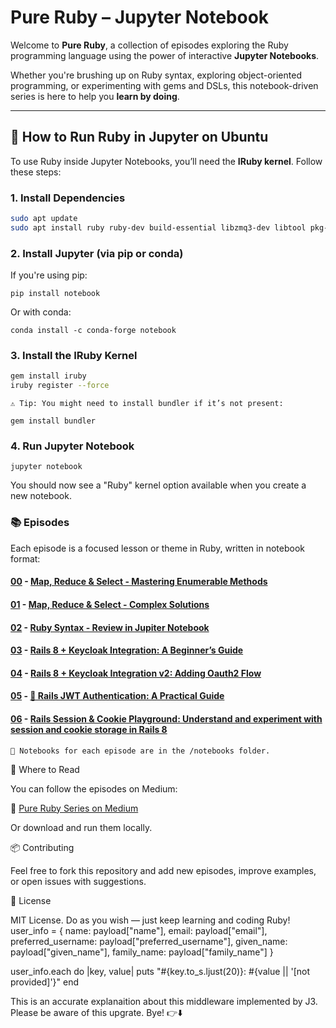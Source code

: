 
# Pure Ruby – Jupyter Notebook

Welcome to **Pure Ruby**, a collection of episodes exploring the Ruby programming language using the power of interactive **Jupyter Notebooks**.

Whether you're brushing up on Ruby syntax, exploring object-oriented programming, or experimenting with gems and DSLs, this notebook-driven series is here to help you **learn by doing**.

---

## 🔧 How to Run Ruby in Jupyter on Ubuntu

To use Ruby inside Jupyter Notebooks, you’ll need the **IRuby kernel**. Follow these steps:

### 1. Install Dependencies
```bash
sudo apt update
sudo apt install ruby ruby-dev build-essential libzmq3-dev libtool pkg-config
```
### 2. Install Jupyter (via pip or conda)

If you're using pip:
```
pip install notebook
```
Or with conda:
```
conda install -c conda-forge notebook
```
### 3. Install the IRuby Kernel
```bash
gem install iruby
iruby register --force
```
    ⚠️ Tip: You might need to install bundler if it’s not present:

    gem install bundler

### 4. Run Jupyter Notebook
```
jupyter notebook
```
You should now see a "Ruby" kernel option available when you create a new notebook.

### 📚 Episodes

Each episode is a focused lesson or theme in Ruby, written in notebook format:

#### [00](notebook2.ipynb/) - [Map, Reduce & Select - Mastering Enumerable Methods](https://medium.com/jungletronics/map-reduce-select-in-ruby-b6d66561e1bb) 

#### [01](notebook3.ipynb/) - [Map, Reduce & Select  - Complex Solutions](https://medium.com/jungletronics/map-reduce-select-in-ruby-b3cf698d99a6) 

#### [02](notebook1.ipynb/) - [Ruby Syntax - Review in Jupiter Notebook](https://medium.com/jungletronics/ruby-notebook-chronicles-1d4b4ee09db9)

#### [03](keycloak_3.ipynb/) - [Rails 8 + Keycloak Integration: A Beginner’s Guide](https://medium.com/jungletronics/rails-8-keycloak-integration-a-beginners-guide-e3b11dcaf560)

#### [04](keycloak_4.ipynb/) - [Rails 8 + Keycloak Integration v2: Adding Oauth2 Flow](https://medium.com/jungletronics/rails-8-keycloak-integration-v2-5401c3562362)

#### [05](jwt_study.ipynb/) - [🔐 Rails JWT Authentication: A Practical Guide](https://medium.com/jungletronics/rails-jwt-authentication-a-practical-guide-ed62126e0f70)

#### [06](session_management_example.ipynb/) - [Rails Session & Cookie Playground: Understand and experiment with session and cookie storage in Rails 8]()

    📂 Notebooks for each episode are in the /notebooks folder.

📖 Where to Read

You can follow the episodes on Medium:

🔗 [Pure Ruby Series on Medium](https://medium.com/jungletronics/map-reduce-select-in-ruby-b6d66561e1bb)

Or download and run them locally.

📦 Contributing

Feel free to fork this repository and add new episodes, improve examples, or open issues with suggestions.

📜 License

MIT License. Do as you wish — just keep learning and coding Ruby!
user_info = {
  name:                payload["name"],
  email:               payload["email"],
  preferred_username:  payload["preferred_username"],
  given_name:          payload["given_name"],
  family_name:         payload["family_name"]
}

user_info.each do |key, value|
  puts "#{key.to_s.ljust(20)}: #{value || '[not provided]'}"
end


This is an accurate explanaition about this middleware implemented by J3.
Please be aware of this upgrate.
Bye!
👉⬇️
